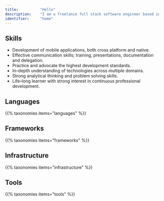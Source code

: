 ```yaml
---
title: 			"Hello"
description: 	"I am a freelance full stack software engineer based in Berlin"
identifier:		"home"
---
```


## Skills
- Development of mobile applications, both cross platform and native.
- Effective communication skills; training, presentations, documentation and delegation.
- Practice and advocate the highest development standards.
- In–depth understanding of technologies across multiple domains.
- Strong analytical thinking and problem solving skills.
- Life–long learner with strong interest in continuous professional development.

## Languages
{{% taxonomies items="languages" %}}

## Frameworks
{{% taxonomies items="frameworks" %}}

## Infrastructure
{{% taxonomies items="infrastructure" %}}

## Tools
{{% taxonomies items="tools" %}}